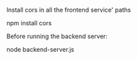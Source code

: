 Install cors in all the frontend service' paths

npm install cors

Before running the backend server:

node backend-server.js